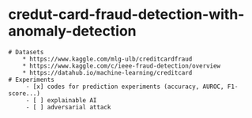 # credut-card-fraud-detection-with-anomaly-detection

    # Datasets
        * https://www.kaggle.com/mlg-ulb/creditcardfraud
        * https://www.kaggle.com/c/ieee-fraud-detection/overview
        * https://datahub.io/machine-learning/creditcard
    # Experiments
         - [x] codes for prediction experiments (accuracy, AUROC, F1-score...)
         - [ ] explainable AI
         - [ ] adversarial attack
